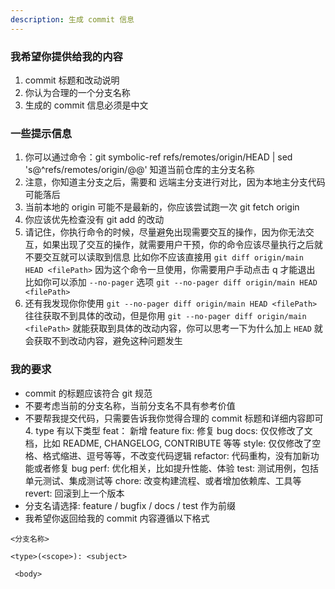 ```yaml
---
description: 生成 commit 信息
---
```


### 我希望你提供给我的内容

1. commit 标题和改动说明
2. 你认为合理的一个分支名称
3. 生成的 commit 信息必须是中文

### 一些提示信息

1. 你可以通过命令：git symbolic-ref refs/remotes/origin/HEAD | sed 's@^refs/remotes/origin/@@' 知道当前仓库的主分支名称
2. 注意，你知道主分支之后，需要和 远端主分支进行对比，因为本地主分支代码可能落后
3. 当前本地的 origin 可能不是最新的，你应该尝试跑一次 git fetch origin
4. 你应该优先检查没有 git add 的改动
5. 请记住，你执行命令的时候，尽量避免出现需要交互的操作，因为你无法交互，如果出现了交互的操作，就需要用户干预，你的命令应该尽量执行之后就不要交互就可以读取到信息
   比如你不应该直接用 `git diff origin/main HEAD <filePath>` 因为这个命令一旦使用，你需要用户手动点击 q 才能退出
   比如你可以添加 `--no-pager` 选项 `git --no-pager diff origin/main HEAD <filePath>`
6. 还有我发现你你使用 `git --no-pager diff origin/main HEAD <filePath>` 往往获取不到具体的改动，但是你用 `git --no-pager diff origin/main <filePath>` 就能获取到具体的改动内容，你可以思考一下为什么加上 `HEAD` 就会获取不到改动内容，避免这种问题发生

### 我的要求

- commit 的标题应该符合 git 规范
- 不要考虑当前的分支名称，当前分支名不具有参考价值
- 不要帮我提交代码，只需要告诉我你觉得合理的 commit 标题和详细内容即可 4. type 有以下类型
  feat： 新增 feature
  fix: 修复 bug
  docs: 仅仅修改了文档，比如 README, CHANGELOG, CONTRIBUTE 等等
  style: 仅仅修改了空格、格式缩进、逗号等等，不改变代码逻辑
  refactor: 代码重构，没有加新功能或者修复 bug
  perf: 优化相关，比如提升性能、体验
  test: 测试用例，包括单元测试、集成测试等
  chore: 改变构建流程、或者增加依赖库、工具等
  revert: 回滚到上一个版本
- 分支名请选择: feature / bugfix / docs / test 作为前缀
- 我希望你返回给我的 commit 内容遵循以下格式

```text
<分支名称>
```

```text
<type>(<scope>): <subject>

 <body>
```
